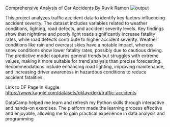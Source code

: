 Comprehensive Analysis of Car Accidents 
By Ruvik Ramon
![output](https://github.com/user-attachments/assets/e2d8edf4-9541-43aa-9f9d-b33103791e8e)

This project analyzes traffic accident data to identify key factors influencing accident severity. 
The dataset includes variables related to weather conditions, lighting, road defects, and accident severity levels.
Key findings show that nighttime and poorly light roads significantly increase fatality rates, while road defects contribute to higher accident severity. 
Weather conditions like rain and overcast skies have a notable impact, whereas snow conditions show lower fatality rates, possibly due to cautious driving. 
The predictive model captures general trends but struggles with extreme values, making it more suitable for trend analysis than precise forecasting. 
Recommendations include enhancing road lighting, improving maintenance, and increasing driver awareness in hazardous conditions to reduce accident fatalities.

Link to DF Page in Kuggle
https://www.kaggle.com/datasets/oktayrdeki/traffic-accidents

DataCamp helped me learn and refresh my Python skills through interactive and hands-on exercises. 
The platform made the learning process effective and enjoyable, allowing me to gain practical experience in data analysis and programming
